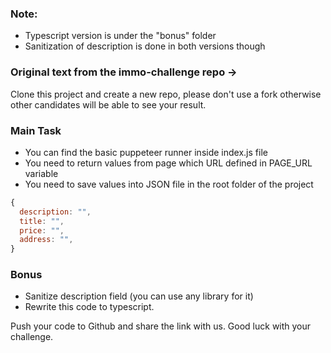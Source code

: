 ### Note:
- Typescript version is under the "bonus" folder
- Sanitization of description is done in both versions though



### Original text from the immo-challenge repo →

Clone this project and create a new repo, please don't use a fork otherwise other candidates will be able to see your result. 

### Main Task
- You can find the basic puppeteer runner inside index.js file
- You need to return values from page which URL defined in PAGE_URL variable
- You need to save values into JSON file in the root folder of the project

```javascript
{
  description: "",
  title: "",
  price: "",
  address: "",
}
```
### Bonus
- Sanitize description field (you can use any library for it)
- Rewrite this code to typescript.

Push your code to Github and share the link with us. Good luck with your challenge. 
